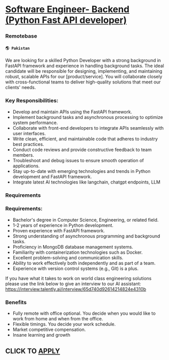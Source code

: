 # [Software Engineer- Backend (Python Fast API developer)](https://www.remotewlb.com/apply/software-engineer-backend-python-fast-api-developer)  
### Remotebase  
#### `🌎 Pakistan`  

We are looking for a skilled Python Developer with a strong background in FastAPI framework and experience in handling background tasks. The ideal candidate will be responsible for designing, implementing, and maintaining robust, scalable APIs for our [product/service]. You will collaborate closely with cross-functional teams to deliver high-quality solutions that meet our clients' needs.

### Key Responsibilities:

  * Develop and maintain APIs using the FastAPI framework.
  * Implement background tasks and asynchronous processing to optimize system performance.
  * Collaborate with front-end developers to integrate APIs seamlessly with user interfaces.
  * Write clean, efficient, and maintainable code that adheres to industry best practices.
  * Conduct code reviews and provide constructive feedback to team members.
  * Troubleshoot and debug issues to ensure smooth operation of applications.
  * Stay up-to-date with emerging technologies and trends in Python development and FastAPI framework.
  * Integrate latest AI technologies like langchain, chatgpt endpoints, LLM

### Requirements

### Requirements:

  * Bachelor's degree in Computer Science, Engineering, or related field.
  * 1-2 years of experience in Python development.
  * Proven experience with FastAPI framework.
  * Strong understanding of asynchronous programming and background tasks.
  * Proficiency in MongoDB database management systems.
  * Familiarity with containerization technologies such as Docker.
  * Excellent problem-solving and communication skills.
  * Ability to work effectively both independently and as part of a team.
  * Experience with version control systems (e.g., Git) is a plus.

If you have what it takes to work on world class engineering solutions please use the link below to give an interview to our AI assistant:  
https://interview.talently.ai/interview/65d740d92614214824e4310b

### Benefits

  * Fully remote with office optional. You decide when you would like to work from home and when from the office.
  * Flexible timings. You decide your work schedule. 
  * Market competitive compensation.
  * Insane learning and growth

  
## CLICK TO [APPLY](https://www.remotewlb.com/apply/software-engineer-backend-python-fast-api-developer)

